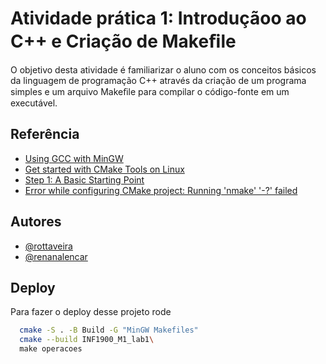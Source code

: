 
# Atividade prática 1: Introduçãoo ao C++ e Criação de Makeﬁle

O objetivo desta atividade é familiarizar o aluno com os conceitos básicos da linguagem de programação C++ através
da criação de um programa simples e um arquivo Makeﬁle para compilar o código-fonte em um executável.

## Referência

 - [Using GCC with MinGW](https://code.visualstudio.com/docs/cpp/config-mingw)
- [Get started with CMake Tools on Linux](https://code.visualstudio.com/docs/cpp/cmake-linux)
- [Step 1: A Basic Starting Point](https://cmake.org/cmake/help/latest/guide/tutorial/A%20Basic%20Starting%20Point.html#)
- [Error while configuring CMake project: Running 'nmake' '-?' failed](https://stackoverflow.com/questions/69338088/error-while-configuring-cmake-project-running-nmake-failed)
## Autores
- [@rottaveira](https://www.github.com/rottaveira)
- [@renanalencar](https://www.github.com/renanalencar)


## Deploy

Para fazer o deploy desse projeto rode

```bash
  cmake -S . -B Build -G "MinGW Makefiles"
  cmake --build INF1900_M1_lab1\
  make operacoes
```

